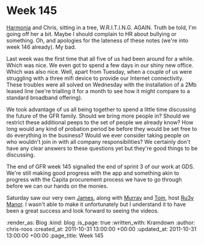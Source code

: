 Week 145
========

[Harmonia](https://github.com/freerange/harmonia) and Chris, sitting in a tree, W.R.I.T.I.N.G.  AGAIN.  Truth be told, I'm going off her a bit.  Maybe I should complain to HR about bullying or something.  Oh, and apologies for the lateness of these notes (we're into week 146 already).  My bad.

Last week was the first time that all five of us had been around for a while.  Which was nice.  We even got to spend a few days in our shiny new office.  Which was also nice.  Well, apart from Tuesday, when a couple of us were struggling with a three mifi device to provide our Internet connectivity.  These troubles were all solved on Wednesday with the installation of a 2Mb leased line (we're trialling it for a month to see how it might compare to a standard broadband offering).

We took advantage of us all being together to spend a little time discussing the future of the GFR family.  Should we bring more people in?  Should we restrict these additional peeps to the set of people we already know?  How long would any kind of probation period be before they would be set free to do everything in the business?  Would we ever consider taking people on who wouldn't join in with all company responsibilities?  We certainly don't have any clear answers to these questions yet but they're good things to be discussing.

The end of GFR week 145 signalled the end of sprint 3 of our work at GDS.  We're still making good progress with the app and something akin to progress with the Capita procurement process we have to go through before we can our hands on the monies.

Saturday saw our very own [James](http://interblah.net/), along with [Murray](http://h-lame.com/) and [Tom](http://experthuman.com/), host [Ru3y Manor](http://rubymanor.org/3/).  I wasn't able to make it unfortunately but I understand it to have been a great success and look forward to seeing the videos.

:render_as: Blog
:kind: blog
:is_page: true
:written_with: Kramdown
:author: chris-roos
:created_at: 2011-10-31 13:00:00 +00:00
:updated_at: 2011-10-31 13:00:00 +00:00
:page_title: Week 145